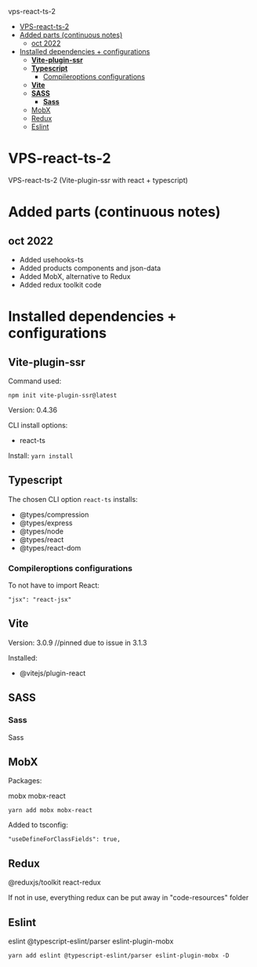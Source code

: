 vps-react-ts-2

- [VPS-react-ts-2](#vps-react-ts-2)
- [Added parts (continuous notes)](#added-parts-continuous-notes)
  - [oct 2022](#oct-2022)
- [Installed dependencies + configurations](#installed-dependencies--configurations)
  - [**Vite-plugin-ssr**](#vite-plugin-ssr)
  - [**Typescript**](#typescript)
    - [Compileroptions configurations](#compileroptions-configurations)
  - [**Vite**](#vite)
  - [**SASS**](#sass)
    - [**Sass**](#sass-1)
  - [MobX](#mobx)
  - [Redux](#redux)
  - [Eslint](#eslint)

# VPS-react-ts-2
VPS-react-ts-2 (Vite-plugin-ssr with react + typescript)

# Added parts (continuous notes)

## oct 2022


- Added usehooks-ts
- Added products components and json-data
- Added MobX, alternative to Redux
- Added redux toolkit code

# Installed dependencies + configurations

## **Vite-plugin-ssr**

Command used:

`npm init vite-plugin-ssr@latest`

Version: 0.4.36

CLI install options:

- react-ts

Install:
`yarn install`

## **Typescript**

The chosen CLI option `react-ts` installs:

- @types/compression
- @types/express
- @types/node
- @types/react
- @types/react-dom

### Compileroptions configurations

To not have to import React:

`"jsx": "react-jsx"`

## **Vite**

Version: 3.0.9    //pinned due to issue in 3.1.3

Installed:

- @vitejs/plugin-react

## **SASS**

### **Sass**

Sass

## MobX

Packages:

mobx 
mobx-react

`yarn add mobx mobx-react`

Added to tsconfig:

`"useDefineForClassFields": true,`

## Redux

@reduxjs/toolkit
react-redux

If not in use, everything redux can be put away in "code-resources" folder

## Eslint

eslint
@typescript-eslint/parser
eslint-plugin-mobx

`yarn add eslint @typescript-eslint/parser eslint-plugin-mobx -D`
